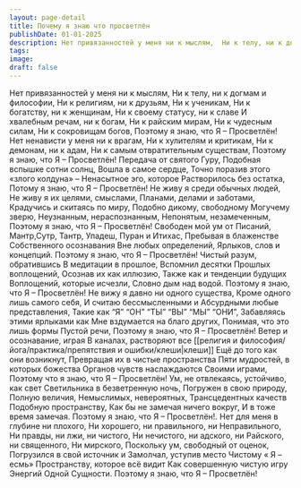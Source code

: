 ```yaml
---
layout: page-detail
title: Почему я знаю что просветлён
publishDate: 01-01-2025
description: Нет привязанностей у меня ни к мыслям,  Ни к телу, ни к догмам и философии,  Ни к религиям, ни к друзьям,  Ни к ученикам,  Ни к богатству, ни к женщинам,  Ни к своему статусу, ни к славе  И хвалебным речам, ни к богам...
tags:
image:
draft: false
---
```

Нет привязанностей у меня ни к мыслям,  Ни к телу, ни к догмам и философии,  Ни к религиям, ни к друзьям,  Ни к ученикам,  Ни к богатству, ни к женщинам,  Ни к своему статусу, ни к славе  И хвалебным речам, ни к богам,  Ни к райским мирам,  Ни к чудесным силам,  Ни к сокровищам богов,  Поэтому я знаю, что Я –  Просветлён!  Нет ненависти у меня ни к врагам,  Ни к хулителям и критикам,  Ни к демонам, ни к адам,  Ни к самым отвратительным существам,  Поэтому я знаю, что Я – Просветлён!  Передача от святого Гуру,  Подобная вспышке сотни солнц,  Вошла в самое сердце,  Точно поразив этого «злого колдуна» –  Ненасытное эго, которое  Растворилось без остатка,  Потому я знаю, что Я – Просветлён!  Не живу я среди обычных людей,  Не живу я их целями, смыслами,  Планами, делами и заботами,  Крадучись и скитаясь по миру,  Подобно дикому, свободному  Могучему зверю,  Неузнанным, нераспознанным,  Непонятым, незамеченным,  Поэтому я знаю, что Я –  Просветлён!  Свободен мой ум от Писаний,  Мантр,Сутр, Тантр, Упадеш,  Пуран и Итихас,  Пребывая в блаженстве  Собственного осознавания  Вне любых определений,  Ярлыков, слов и концепций.  Поэтому я знаю, что Я – Просветлён!  Чистый разум, обратившись  В медитации в прошлое,  Вспомнил десятки  Прошлых воплощений,  Осознав их как иллюзию,  Также как и тенденции будущих  Воплощений, которые исчезли,  Словно дым над водой.  Поэтому я знаю, что Я – Просветлён!  Не вижу я давно ни одного существа,  Кроме одного лишь самого себя,  И считаю бессмысленными и  Абсурдными любые представления,  Такие как “Я” “ОН” “ТЫ” “ВЫ” “МЫ” “ОНИ”,  Забавляясь этими ярлыками как  Мне вздумается на благо других,  Понимая, что это лишь формы  Пустой речи,  Поэтому я знаю, что Я – Просветлён!  Ветер и осознавание, играя  В каналах, растворяют все [[религия и философия/йога/практика/препятствия и ошибки/клеши|клеши]]  Ещё до того как они возникнут,  Превращая их в чистые пространства  Пяти мудростей, в которых божества  Органов чувств наслаждаются  Своими играми,  Поэтому что я знаю, что Я – Просветлён!  Ум, не отвлекаясь, устойчиво, как свет  Светильника в безветренную ночь,  Погружен в свою природу,  Полную величия,  Немыслимых, невероятных,  Трансцедентных качеств  Подобную пространству,  Как бы не замечая ничего вокруг,  И в тоже время замечая.  Поэтому я знаю, что Я –  Просветлён!.  Нет для меня в глубине ни плохого,  Ни хорошего, ни правильного, ни  Неправильного,  Ни правды, ни лжи, ни чистого,  Ни нечистого, ни адского, ни  Райского, ни священного,  Ни мирского,  Поскольку ум, свободный от оценок,  Погрузился в свой источник и  Замолчал, уступив место  Чистому « Я – есмь»  Пространству, которое всё видит  Как совершенную чистую игру  Энергий Одной Сущности.  Поэтому я знаю, что Я – Просветлён!
  
